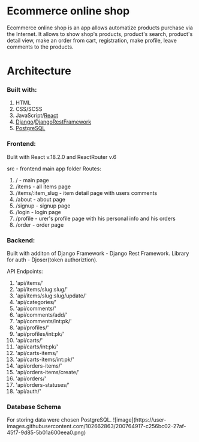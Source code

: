 <h1> Ecommerce online shop </h1>

Ecommerce online shop is an app allows automatize products purchase via the Internet. It allows to show shop's products, product's search, product's detail view, 
make an order from cart, registration, make profile, leave comments to the products.

<h1>Architecture</h1>
<h3>Built with:</h3>
<ol>
  <li>HTML</li>
  <li>CSS/SCSS</li>
  <li>JavaScript/<a href='https://reactjs.org/'>React</a></li>
  <li><a href='https://www.djangoproject.com/'>Django</a>/<a href='https://www.django-rest-framework.org/'>DjangoRestFramework</a></li>
  <li>
  <a href='https://www.postgresql.org/'>PostgreSQL</a>
  </li>
</ol>
<h3>Frontend:</h3>
Bulit with React v.18.2.0 and ReactRouter v.6

src - frontend main app folder
Routes: 
<ol>
  <li> / - main page </li>
  <li> /items - all items page </li>
  <li> /items/:item_slug - item detail page with users comments </li>
  <li> /about - about page </li>
  <li> /signup - signup page </li>
  <li> /login - login page </li>
  <li> /profile - urer's profile page with his personal info and his orders</li>
  <li> /order - order page</li>
</ol>

<h3>Backend:</h3>

Built with additon of Django Framework - Django Rest Framework. Library for auth - Djoser(token authoriztion).

API Endpoints: 
<ol>
    <li>'api/items/'</li>
    <li>'api/items/slug:slug/'</li>
    <li>'api/items/slug:slug/update/'</li>
    <li>'api/categories/'</li>
    <li>'api/comments/'</li>
    <li>'api/comments/add/'</li>
    <li>'api/comments/int:pk/'</li>
    <li>'api/profiles/'</li>
    <li>'api/profiles/int:pk/'</li>
    <li>'api/carts/'</li>
    <li>'api/carts/int:pk/'</li>
    <li>'api/carts-items/'</li>
    <li>'api/carts-items/int:pk/'</li>
    <li>'api/orders-items/'</li>
    <li>'api/orders-items/create/'</li>
    <li>'api/orders/'</li>
    <li>'api/orders-statuses/'</li>
    <li>'api/auth/'</li>
</ol>

<h3>Database Schema </h3>
For storing data were chosen PostgreSQL.
![image](https://user-images.githubusercontent.com/102662863/200764917-c256bc02-27af-45f7-9d85-5b01a600eea0.png)


